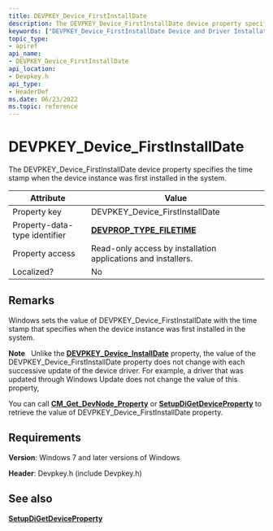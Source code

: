 ```yaml
---
title: DEVPKEY_Device_FirstInstallDate
description: The DEVPKEY_Device_FirstInstallDate device property specifies the time stamp when the device instance was first installed in the system.
keywords: ["DEVPKEY_Device_FirstInstallDate Device and Driver Installation"]
topic_type:
- apiref
api_name:
- DEVPKEY_Device_FirstInstallDate
api_location:
- Devpkey.h
api_type:
- HeaderDef
ms.date: 06/23/2022
ms.topic: reference
---
```


# DEVPKEY_Device_FirstInstallDate

The DEVPKEY_Device_FirstInstallDate device property specifies the time stamp when the device instance was first installed in the system.

| Attribute | Value |
|--|--|
| Property key | DEVPKEY_Device_FirstInstallDate |
| Property-data-type identifier | [**DEVPROP_TYPE_FILETIME**](devprop-type-filetime.md) |
| Property access | Read-only access by installation applications and installers. |
| Localized? | No |

## Remarks

Windows sets the value of DEVPKEY_Device_FirstInstallDate with the time stamp that specifies when the device instance was first installed in the system.

**Note**   Unlike the [**DEVPKEY_Device_InstallDate**](devpkey-device-installdate.md) property, the value of the DEVPKEY_Device_FirstInstallDate property does not change with each successive update of the device driver. For example, a driver that was updated through Windows Update does not change the value of this property,

You can call [**CM_Get_DevNode_Property**](/windows/win32/api/cfgmgr32/nf-cfgmgr32-cm_get_devnode_propertyw) or [**SetupDiGetDeviceProperty**](/windows/win32/api/setupapi/nf-setupapi-setupdigetdevicepropertyw) to retrieve the value of DEVPKEY_Device_FirstInstallDate property.

## Requirements

**Version**: Windows 7 and later versions of Windows

**Header**: Devpkey.h (include Devpkey.h)

## See also

[**SetupDiGetDeviceProperty**](/windows/win32/api/setupapi/nf-setupapi-setupdigetdevicepropertyw)
